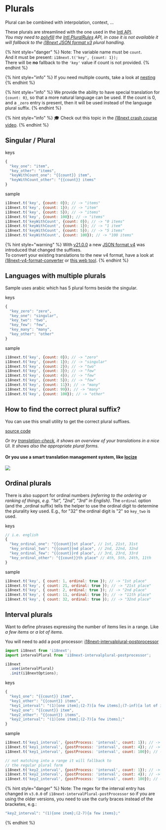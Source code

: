 # Plurals

Plural can be combined with interpolation, context, ...

These plurals are streamlined with the one used in the [Intl API](https://developer.mozilla.org/en-US/docs/Web/JavaScript/Reference/Global\_Objects/Intl/PluralRules/PluralRules).\
_You may need to_ [_polyfill_](https://github.com/eemeli/intl-pluralrules) _the_ [_Intl.PluralRules_](https://developer.mozilla.org/en-US/docs/Web/JavaScript/Reference/Global\_Objects/PluralRules) _API, in case it is not available it will fallback to the_ [_i18next JSON format v3_](../misc/json-format.md#i18next-json-v3) _plural handling._

{% hint style="danger" %}
Note: The variable name must be `count`.\
And it must be present: `i18next.t('key', {count: 1});`\
There will be **no** fallback to the `'key'` value if count is not provided.
{% endhint %}

{% hint style="info" %}
If you need multiple counts, take a look at [nesting](nesting.md#passing-options-to-nestings)
{% endhint %}

{% hint style="info" %}
We provide the ability to have special translation for `{count: 0}`, so that a more natural language can be used. If the count is 0, and a `_zero` entry is present, then it will be used instead of the language plural suffix.
{% endhint %}

{% hint style="info" %}
🎓 Check out this topic in the [i18next crash course video](https://youtu.be/SA\_9i4TtxLQ?t=485).
{% endhint %}

## Singular / Plural

keys

```javascript
{
  "key_one": "item",
  "key_other": "items",
  "keyWithCount_one": "{{count}} item",
  "keyWithCount_other": "{{count}} items"
}
```

sample

```javascript
i18next.t('key', {count: 0}); // -> "items"
i18next.t('key', {count: 1}); // -> "item"
i18next.t('key', {count: 5}); // -> "items"
i18next.t('key', {count: 100}); // -> "items"
i18next.t('keyWithCount', {count: 0}); // -> "0 items"
i18next.t('keyWithCount', {count: 1}); // -> "1 item"
i18next.t('keyWithCount', {count: 5}); // -> "5 items"
i18next.t('keyWithCount', {count: 100}); // -> "100 items"
```

{% hint style="warning" %}
With [v21.0.0](../misc/migration-guide.md#json-format-v4-pluralization) a new [JSON format v4](../misc/json-format.md#i-18-next-json-v4) was introduced that changed the suffixes.\
To convert your existing translations to the new v4 format, have a look at [i18next-v4-format-converter](https://github.com/i18next/i18next-v4-format-converter) or [this web tool](https://i18next.github.io/i18next-v4-format-converter-web/).
{% endhint %}

## Languages with multiple plurals

Sample uses arabic which has 5 plural forms beside the singular.

keys

```javascript
{
  "key_zero": "zero",
  "key_one": "singular",
  "key_two": "two",
  "key_few": "few",
  "key_many": "many",
  "key_other": "other"
}
```

sample

```javascript
i18next.t('key', {count: 0}); // -> "zero"
i18next.t('key', {count: 1}); // -> "singular"
i18next.t('key', {count: 2}); // -> "two"
i18next.t('key', {count: 3}); // -> "few"
i18next.t('key', {count: 4}); // -> "few"
i18next.t('key', {count: 5}); // -> "few"
i18next.t('key', {count: 11}); // -> "many"
i18next.t('key', {count: 99}); // -> "many"
i18next.t('key', {count: 100}); // -> "other"
```

## How to find the correct plural suffix?

You can use this small utility to get the correct plural suffixes.

[source code](https://jsfiddle.net/6bpxsgd4)

_Or try_ [_translation-check_](https://github.com/locize/translation-check)_, it shows an overview of your translations in a nice UI. It shows also the appropriate plural forms._

#### Or you use a smart translation management system, like [locize](https://locize.com)

![](../.gitbook/assets/locize\_plurals.png)

## Ordinal plurals

There is also support for ordinal numbers _(referring to the ordering or ranking of things, e.g. "1st", "2nd", "3rd" in English)_. The `ordinal` option (and the \_ordinal suffix) tells the helper to use the ordinal digit to determine the plurality key used. E.g., for "32" the ordinal digit is "2" so `key_two` is used.

keys

```javascript
// i.e. english
{
  "key_ordinal_one": "{{count}}st place", // 1st, 21st, 31st
  "key_ordinal_two": "{{count}}nd place", // 2nd, 22nd, 32nd
  "key_ordinal_few": "{{count}}rd place", // 3rd, 23rd, 33rd
  "key_ordinal_other": "{{count}}th place" // 4th, 5th, 24th, 11th
}
```

sample

```javascript
i18next.t('key', { count: 1, ordinal: true }); // -> "1st place"
i18next.t('key', { count: 21, ordinal: true }); // -> "21st place"
i18next.t('key', { count: 2, ordinal: true }); // -> "2nd place"
i18next.t('key', { count: 11, ordinal: true }); // -> "11th place"
i18next.t('key', { count: 32, ordinal: true }); // -> "32nd place"
```

## Interval plurals

Want to define phrases expressing the number of items lies in a range. Like _a few items_ or _a lot of items_.

You will need to add a post processor: [i18next-intervalplural-postprocessor](https://github.com/i18next/i18next-intervalplural-postprocessor)

```javascript
import i18next from 'i18next';
import intervalPlural from 'i18next-intervalplural-postprocessor';

i18next
  .use(intervalPlural)
  .init(i18nextOptions);
```

keys

```javascript
{
  "key1_one": "{{count}} item",
  "key1_other": "{{count}} items",
  "key1_interval": "(1)[one item];(2-7)[a few items];(7-inf)[a lot of items];",
  "key2_one": "{{count}} item",
  "key2_other": "{{count}} items",
  "key2_interval": "(1)[one item];(2-7)[a few items];"
}
```

sample

```javascript
i18next.t('key1_interval', {postProcess: 'interval', count: 1}); // -> "one item"
i18next.t('key1_interval', {postProcess: 'interval', count: 4}); // -> "a few items"
i18next.t('key1_interval', {postProcess: 'interval', count: 100}); // -> "a lot of items"

// not matching into a range it will fallback to
// the regular plural form
i18next.t('key2_interval', {postProcess: 'interval', count: 1}); // -> "one item"
i18next.t('key2_interval', {postProcess: 'interval', count: 4}); // -> "a few items"
i18next.t('key2_interval', {postProcess: 'interval', count: 100}); // -> "100 items"
```

{% hint style="danger" %}
Note: The regex for the interval entry has changed in `v3.0.0` of `i18next-intervalPlural-postProcessor` so if you are using the older versions, you need to use the curly braces instead of the bracketes, e.g.:

```javascript
"key2_interval": "(1){one item};(2-7){a few items};"
```
{% endhint %}
